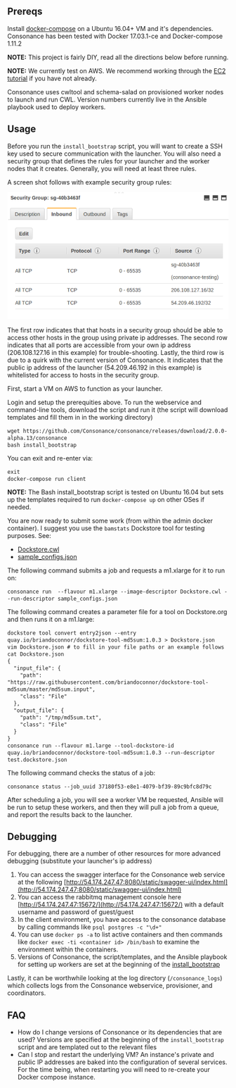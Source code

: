 ## Prereqs

Install [docker-compose](https://docs.docker.com/compose/install/) on a Ubuntu 16.04+ VM and it's dependencies.
Consonance has been tested with Docker 17.03.1-ce and Docker-compose 1.11.2

**NOTE:** This project is fairly DIY, read all the directions below before running.

**NOTE:** We currently test on AWS. We recommend working through the [EC2 tutorial](https://docs.aws.amazon.com/AWSEC2/latest/UserGuide/concepts.html) if you have not already.

Consonance uses cwltool and schema-salad on provisioned worker nodes to launch and run CWL. 
Version numbers currently live in the Ansible playbook used to deploy workers.

## Usage

Before you run the `install_bootstrap` script, you will want to create a SSH key used to secure communication with the 
launcher. You will also need a security group that defines the rules for your launcher and the worker nodes that it 
creates. Generally, you will need at least three rules. 
 
A screen shot follows with example security group rules:
 
![security groups](images/security_groups.png)

The first row indicates that that hosts in a security group should be able to access other hosts in the group using private 
ip addresses. The second row indicates that all ports are accessible from your own ip address (206.108.127.16 in this example)
for trouble-shooting. Lastly, the third row is due to a quirk with the current version of Consonance. It indicates that 
the public ip address of the launcher (54.209.46.192 in this example) is whitelisted for access to hosts in the security group.

First, start a VM on AWS to function as your launcher. 

Login and setup the prerequities above. To run the webservice and command-line tools, download the script and run it (the script will download templates and
fill them in in the working directory)

    wget https://github.com/Consonance/consonance/releases/download/2.0.0-alpha.13/consonance
    bash install_bootstrap

You can exit and re-enter via:

    exit
    docker-compose run client

**NOTE:** The Bash install\_bootstrap script is tested on Ubuntu 16.04 but sets up the templates required to run `docker-compose up` on other OSes if needed.

You are now ready to submit some work (from within the admin docker container).  I suggest you use the `bamstats` Dockstore tool for testing purposes.  See:

* [Dockstore.cwl](https://github.com/briandoconnor/dockstore-tool-bamstats/blob/develop/Dockstore.cwl)
* [sample\_configs.json](https://github.com/briandoconnor/dockstore-tool-bamstats/blob/develop/sample_configs.json)

The following command submits a job and requests a m1.xlarge for it to run on: 

    consonance run  --flavour m1.xlarge --image-descriptor Dockstore.cwl --run-descriptor sample_configs.json
    
The following command creates a parameter file for a tool on Dockstore.org and then runs it on a m1.large:

    dockstore tool convert entry2json --entry quay.io/briandoconnor/dockstore-tool-md5sum:1.0.3 > Dockstore.json
    vim Dockstore.json # to fill in your file paths or an example follows
    cat Dockstore.json
    {
      "input_file": {
        "path": "https://raw.githubusercontent.com/briandoconnor/dockstore-tool-md5sum/master/md5sum.input",
        "class": "File"
      },
      "output_file": {
        "path": "/tmp/md5sum.txt",
        "class": "File"
      }
    }
    consonance run --flavour m1.large --tool-dockstore-id quay.io/briandoconnor/dockstore-tool-md5sum:1.0.3 --run-descriptor test.dockstore.json

The following command checks the status of a job:

    consonance status --job_uuid 37180f53-e8e1-4079-bf39-89c9bfc8d79c

After scheduling a job, you will see a worker VM be requested, Ansible will be run to setup 
these workers, and then they will pull a job from a queue, and report the results back 
to the launcher. 

## Debugging

For debugging, there are a number of other resources for more advanced debugging (substitute your launcher's ip address)

1. You can access the swagger interface for the Consonance web service at the following 
[http://54.174.247.47:8080/static/swagger-ui/index.html](http://54.174.247.47:8080/static/swagger-ui/index.html)
2. You can access the rabbitmq management console here [http://54.174.247.47:15672/](http://54.174.247.47:15672/) 
 with a default username and password of guest/guest
3. In the client environment, you have access to the consonance database by calling commands like `psql postgres -c "\d+"`
4. You can use `docker ps -a` to list active containers and then commands like `docker exec -ti <container id> /bin/bash` 
to examine the environment within the containers. 
5. Versions of Consonance, the script/templates, and the Ansible playbook for setting up 
workers are set at the beginning of the [install_bootstrap](install_bootstrap)

Lastly, it can be worthwhile looking at the log directory (`/consonance_logs`) which collects logs from the Consonance 
webservice, provisioner, and coordinators.

## FAQ

* How do I change versions of Consonance or its dependencies that are used? 
Versions are specified at the beginning of the `install_bootstrap` script and are templated out to the relevant files
* Can I stop and restart the underlying VM? 
An instance's private and public IP addresses are baked into the configuration of several services. 
For the time being, when restarting you will need to re-create your Docker compose instance.
